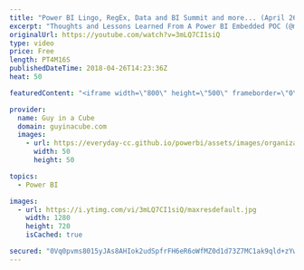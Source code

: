 ```yaml
---
title: "Power BI Lingo, RegEx, Data and BI Summit and more... (April 26, 2018)"
excerpt: "Thoughts and Lessons Learned From A Power BI Embedded POC (@mmarie) https://datasavvy.me/2018/04/25/thoughts-and-lessons-learned-from-a-power-bi-embedded-poc/  Introducing Lingo (@powerbitips) https://powerbi.tips/2018/04/introducing-lingo/  Regex in Power BI and Power Query in Excel with Java Script"
originalUrl: https://youtube.com/watch?v=3mLQ7CI1siQ
type: video
price: Free
length: PT4M16S
publishedDateTime: 2018-04-26T14:23:36Z
heat: 50

featuredContent: "<iframe width=\"800\" height=\"500\" frameborder=\"0\" src=\"https://www.youtube.com/embed/3mLQ7CI1siQ\" allow=\"accelerometer; autoplay; encrypted-media; gyroscope; picture-in-picture\" allowfullscreen></iframe>"

provider:
  name: Guy in a Cube
  domain: guyinacube.com
  images:
    - url: https://everyday-cc.github.io/powerbi/assets/images/organizations/guyinacube.com-50x50.jpg
      width: 50
      height: 50

topics:
  - Power BI

images:
  - url: https://i.ytimg.com/vi/3mLQ7CI1siQ/maxresdefault.jpg
    width: 1280
    height: 720
    isCached: true

secured: "0Vq0pvms8015yJAs8AHIok2udSpfrFH6eR6oWfMZ0d1d73Z7MC1ak9qld+zYwfI8o8qlxzY+6U6qreyQJW2LXcgMM1UeCQwYb8OGgoaHIwvukpkgzwZ3FZhUgk9+hrcRtetuImjhXH0Pctvm0JD37e3CWOVFYiCCnzy7WrwXXT/7t4JWmRFi+GMIUtdWEIUWjPO9C3eJM+ZH1noYzWMboYoQMJy08kigEJkMLncxukKyEYePEwV/R1L03GPKMjHPPUtGRdUTVaYusDZ+ichrldAY2VdtCgO7QnqW3wx+yh+LpzvC0wdexxA1D6Q/rjFPlLXLVLz33O9Ofx50OtAlcJnA2ZIz6fzvF4wvR8zaD3gN13ZCoyoOufr3SmuX/k81Ps0owno93eQe5hbM56s+Dtlhra+O7Vm2WuLyoGtolGo=;ysXmcRA/75kGAKY46RbUmg=="
---
```



